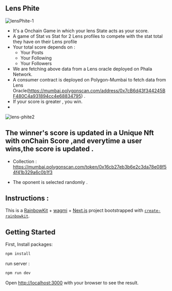 ## Lens Phite
![lensPhite-1](https://github.com/aeyshubh/lens-Phite/assets/50445649/93fff569-99a4-4060-ae4a-4c45b8b61d7b)

 - It's a Onchain Game in which your lens State acts as your score.
 - A game of Stat vs Stat for 2 Lens profiles to compete with the stat total they have on their Lens profile
 - Your total score depends on :
    - Your Posts
    - Your Following
    - Your Followers
 - We are fetching above data from a Lens oracle deployed on Phala Network.
 - A consumer contract is deployed on Polygon-Mumbai to fetch data from Lens Oracle(https://mumbai.polygonscan.com/address/0x7cB6d43f344245BF480C4a931894cc4e68834795) .
 - If your score is greater , you win.
 - 
![lens-phite2](https://github.com/aeyshubh/lens-Phite/assets/50445649/ac829d7c-733d-40d7-afe5-b90ed5a60d9e)

 ## The winner's score is updated in a Unique Nft with onChain Score ,and everytime a user wins,the score is updated .
 - Collection : https://mumbai.polygonscan.com/token/0x16cb27eb3b6e2c3da78e08f54f41b329a6c0b1f3

 - The oponent is selected randomly .

## Instructions : 
This is a [RainbowKit](https://rainbowkit.com) + [wagmi](https://wagmi.sh) + [Next.js](https://nextjs.org/) project bootstrapped with [`create-rainbowkit`](https://github.com/rainbow-me/rainbowkit/tree/main/packages/create-rainbowkit).

## Getting Started

First, Install packages:
```bash
npm install
```
run server :

```bash
npm run dev
```

Open [http://localhost:3000](http://localhost:3000) with your browser to see the result.

